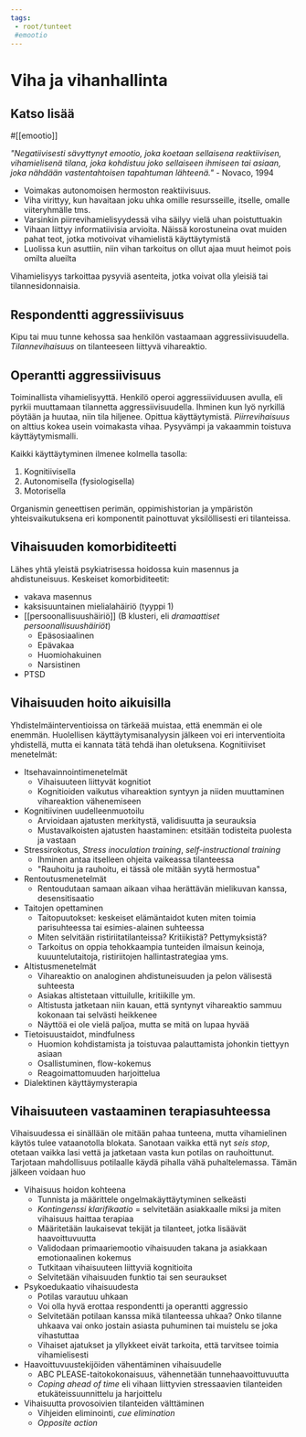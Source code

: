 ```yaml
---
tags:
 - root/tunteet
 #emootio
---
```


# Viha ja vihanhallinta

## Katso lisää
#[[emootio]]


_"Negatiivisesti sävyttynyt emootio, joka koetaan sellaisena reaktiivisen, vihamielisenä tilana, joka kohdistuu joko sellaiseen ihmiseen tai asiaan, joka nähdään vastentahtoisen tapahtuman lähteenä."_ - Novaco, 1994
- Voimakas autonomoisen hermoston reaktiivisuus.
- Viha virittyy, kun havaitaan joku uhka omille resursseille, itselle, omalle viiteryhmälle tms.
- Varsinkin piirrevihamielisyydessä viha säilyy vielä uhan poistuttuakin
- Vihaan liittyy informatiivisia arvioita. Näissä korostuneina ovat muiden pahat teot, jotka motivoivat vihamielistä käyttäytymistä
- Luolissa kun asuttiin, niin vihan tarkoitus on ollut ajaa muut heimot pois omilta alueilta

Vihamielisyys tarkoittaa pysyviä asenteita, jotka voivat olla yleisiä tai tilannesidonnaisia.

## Respondentti aggressiivisuus
Kipu tai muu tunne kehossa saa henkilön vastaamaan aggressiivisuudella.
_Tilannevihaisuus_ on tilanteeseen liittyvä vihareaktio.

## Operantti aggressiivisuus
Toiminallista vihamielisyyttä. Henkilö operoi aggressiividuusen avulla, eli pyrkii muuttamaan tilannetta aggressiivisuudella. Ihminen kun lyö nyrkillä pöytään ja huutaa, niin tila hiljenee. Opittua käyttäytymistä.
_Piirrevihaisuus_ on alttius kokea usein voimakasta vihaa. Pysyvämpi ja vakaammin toistuva käyttäytymismalli.

Kaikki käyttäytyminen ilmenee kolmella tasolla:
1. Kognitiivisella
2. Autonomisella (fysiologisella)
3. Motorisella

Organismin geneettisen perimän, oppimishistorian ja ympäristön yhteisvaikutuksena eri komponentit painottuvat yksilöllisesti eri tilanteissa.

## Vihaisuuden komorbiditeetti
Lähes yhtä yleistä psykiatrisessa hoidossa kuin masennus ja ahdistuneisuus.
Keskeiset komorbiditeetit:
- vakava masennus
- kaksisuuntainen mielialahäiriö (tyyppi 1)
- [[persoonallisuushäiriö]] (B klusteri, eli _dramaattiset persoonallisuushäiriöt_)
  - Epäsosiaalinen
  - Epävakaa
  - Huomiohakuinen
  - Narsistinen
- PTSD
## Vihaisuuden hoito aikuisilla
Yhdistelmäinterventioissa on tärkeää muistaa, että enemmän ei ole enemmän. Huolellisen käyttäytymisanalyysin jälkeen voi eri interventioita yhdistellä, mutta ei kannata tätä tehdä ihan oletuksena.
Kognitiiviset menetelmät:
- Itsehavainnointimenetelmät
  - Vihaisuuteen liittyvät kognitiot
  - Kognitioiden vaikutus vihareaktion syntyyn ja niiden muuttaminen vihareaktion vähenemiseen
- Kognitiivinen uudelleenmuotoilu
  - Arvioidaan ajatusten merkitystä, validisuutta ja seurauksia
  - Mustavalkoisten ajatusten haastaminen: etsitään todisteita puolesta ja vastaan
- Stressirokotus, _Stress inoculation training_, _self-instructional training_
  - Ihminen antaa itselleen ohjeita vaikeassa tilanteessa
  - "Rauhoitu ja rauhoitu, ei tässä ole mitään syytä hermostua"
- Rentoutusmenetelmät
  - Rentoudutaan samaan aikaan vihaa herättävän mielikuvan kanssa, desensitisaatio
- Taitojen opettaminen
  - Taitopuutokset: keskeiset elämäntaidot kuten miten toimia parisuhteessa tai esimies-alainen suhteessa
  - Miten selvitään ristiriitatilanteissa? Kritiikistä? Pettymyksistä?
  - Tarkoitus on oppia tehokkaampia tunteiden ilmaisun keinoja, kuuuntelutaitoja, ristiriitojen hallintastrategiaa yms.
- Altistusmenetelmät
  - Vihareaktio on analoginen ahdistuneisuuden ja pelon välisestä suhteesta
  - Asiakas altistetaan vittuilulle, kritiikille ym.
  - Altistusta jatketaan niin kauan, että syntynyt vihareaktio sammuu kokonaan tai selvästi heikkenee
  - Näyttöä ei ole vielä paljoa, mutta se mitä on lupaa hyvää
- Tietoisuustaidot, mindfulness
  - Huomion kohdistamista ja toistuvaa palauttamista johonkin tiettyyn asiaan
  - Osallistuminen, flow-kokemus
  - Reagoimattomuuden harjoittelua
- Dialektinen käyttäymysterapia


## Vihaisuuteen vastaaminen terapiasuhteessa
Vihaisuudessa ei sinällään ole mitään pahaa tunteena, mutta vihamielinen käytös tulee vataanotolla blokata. Sanotaan vaikka että nyt _seis stop_, otetaan vaikka lasi vettä ja jatketaan vasta kun potilas on rauhoittunut. Tarjotaan mahdollisuus potilaalle käydä pihalla vähä puhaltelemassa. Tämän jälkeen voidaan huo
- Vihaisuus hoidon kohteena
  - Tunnista ja määrittele ongelmakäyttäytyminen selkeästi
  - _Kontingenssi klarifikaatio_ = selvitetään asiakkaalle miksi ja miten vihaisuus haittaa terapiaa
  - Määritetään laukaisevat tekijät ja tilanteet, jotka lisäävät haavoittuvuutta
  - Validodaan primaariemootio vihaisuuden takana ja asiakkaan emotionaalinen kokemus
  - Tutkitaan vihaisuuteen liittyviä kognitioita
  - Selvitetään vihaisuuden funktio tai sen seuraukset 
- Psykoedukaatio vihaisuudesta
  - Potilas varautuu uhkaan
  - Voi olla hyvä erottaa respondentti ja operantti aggressio
  - Selvitetään potilaan kanssa mikä tilanteessa uhkaa? Onko tilanne uhkaava vai onko jostain asiasta puhuminen tai muistelu se joka vihastuttaa
  - Vihaiset ajatukset ja yllykkeet eivät tarkoita, että tarvitsee toimia vihamielisesti
- Haavoittuvuustekijöiden vähentäminen vihaisuudelle
  - ABC PLEASE-taitokokonaisuus, vähennetään tunnehaavoittuvuutta
  - _Coping ahead of time_ eli vihaan liittyvien stressaavien tilanteiden etukäteissuunnittelu ja harjoittelu
- Vihaisuutta provosoivien tilanteiden välttäminen
  - Vihjeiden eliminointi, _cue elimination_
  - _Opposite action_
